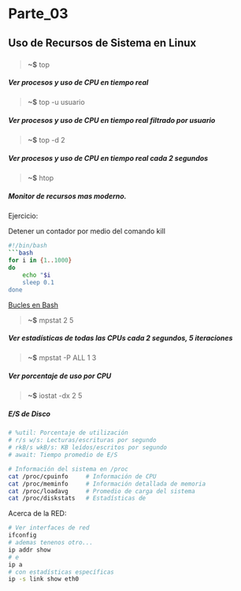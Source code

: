 # Parte_03

## Uso de Recursos de Sistema en Linux

### 

> **~$** top
##### _Ver procesos y uso de CPU en tiempo real_

> **~$** top -u usuario
##### _Ver procesos y uso de CPU en tiempo real filtrado por usuario_

> **~$** top -d 2
##### _Ver procesos y uso de CPU en tiempo real cada 2 segundos_

> **~$** htop
##### _Monitor de recursos mas moderno._

Ejercicio:

Detener un contador por medio del comando kill
```bash
#!/bin/bash
```bash
for i in {1..1000}
do
    echo "$i
    sleep 0.1
done
```
[Bucles en Bash](https://atareao.es/tutorial/scripts-en-bash/bucles-en-bash/)


> **~$** mpstat 2 5 
##### _Ver estadísticas de todas las CPUs cada 2 segundos, 5 iteraciones_

> **~$** mpstat -P ALL 1 3
##### _Ver porcentaje de uso por CPU_

> **~$** iostat -dx 2 5 
##### _E/S de Disco_
```bash
# %util: Porcentaje de utilización
# r/s w/s: Lecturas/escrituras por segundo
# rkB/s wkB/s: KB leídos/escritos por segundo
# await: Tiempo promedio de E/S
```
```bash
# Información del sistema en /proc
cat /proc/cpuinfo     # Información de CPU
cat /proc/meminfo     # Información detallada de memoria
cat /proc/loadavg     # Promedio de carga del sistema
cat /proc/diskstats   # Estadísticas de 
```

Acerca de la RED:

```bash
# Ver interfaces de red
ifconfig
# ademas tenenos otro...
ip addr show
# e
ip a
# con estadísticas específicas
ip -s link show eth0
```